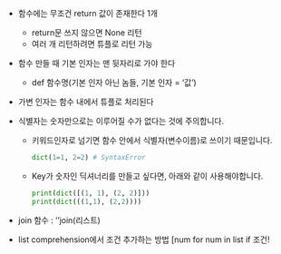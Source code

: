 - 함수에는 무조건 return 값이 존재한다 1개

  - return문 쓰지 않으면 None 리턴
  - 여러 개 리턴하려면 튜플로 리턴 가능

- 함수 만들 때 기본 인자는 맨 뒷자리로 가야 한다

  - def 함수명(기본 인자 아닌 놈들, 기본 인자 = ‘값’)

- 가변 인자는 함수 내에서 튜플로 처리된다

- 식별자는 숫자만으로는 이루어질 수가 없다는 것에 주의합니다.

  - 키워드인자로 넘기면 함수 안에서 식별자(변수이름)로 쓰이기 때문입니다.

    ```python
    dict(1=1, 2=2) # SyntaxError
    ```

  - Key가 숫자인 딕셔너리를 만들고 싶다면, 아래와 같이 사용해야합니다.

    ```python
    print(dict([(1, 1), (2, 2)]))
    print(dict(((1,1), (2,2))))
    ```

- join 함수 : ‘’join(리스트)

- list comprehension에서 조건 추가하는 방법 [num for num in list if 조건!